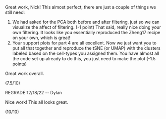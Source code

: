 Great work, Nick! This almost perfect, there are just a couple of things we still need:
1. We had asked for the PCA both before and after filtering, just so we can visualize the affect of filtering. (-1 point) That said, really nice doing your own filtering. It looks like you essentially reproduced the Zheng17 recipe on your own, which is great!
2. Your support plots for part 4 are all excellent. Now we just want you to put all that together and reproduce the tSNE (or UMAP) with the clusters labeled based on the cell-types you assigned them. You have almost all the code set up already to do this, you just need to make the plot (-1.5 points)

Great work overall.

(7.5/10)

REGRADE 12/18/22 -- Dylan

Nice work! This all looks great. 

(10/10)
